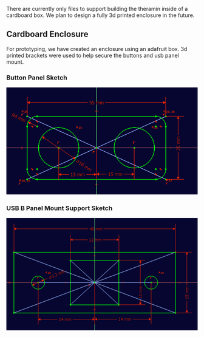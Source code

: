 There are currently only files to support building the theramin inside of a cardboard box.  We plan to design a fully 3d printed enclosure in the future.

## Cardboard Enclosure
For prototyping, we have created an enclosure using an adafruit box.  3d printed brackets were used to help secure the buttons and usb panel mount.

### Button Panel Sketch
![button panel](./button_panel.png)

### USB B Panel Mount Support Sketch
![usb b panel mount](./usb_b_panelmount_support.png)
